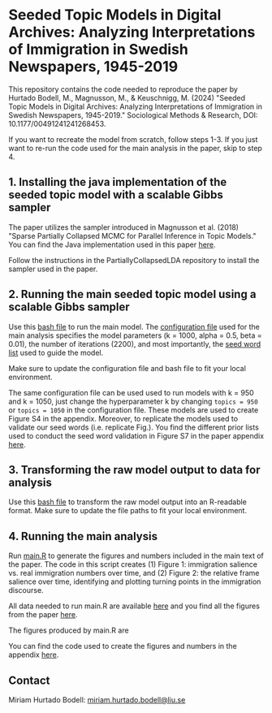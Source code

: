 # Seeded Topic Models in Digital Archives: Analyzing Interpretations of Immigration in Swedish Newspapers, 1945-2019

This repository contains the code needed to reproduce the paper by
Hurtado Bodell, M., Magnusson, M., & Keuschnigg, M. (2024) "Seeded Topic
Models in Digital Archives: Analyzing Interpretations of Immigration in
Swedish Newspapers, 1945-2019." Sociological Methods & Research, DOI:
10.1177/00491241241268453.

If you want to recreate the model from scratch, follow steps 1-3. If you just want to re-run the code used for the main analysis in the paper, skip to step 4.

## 1. Installing the java implementation of the seeded topic model with a scalable Gibbs sampler

The paper utilizes the sampler introduced in Magnusson et al. (2018) "Sparse Partially Collapsed MCMC for Parallel Inference in Topic Models." You can find the Java implementation used in this paper [here](https://github.com/lejon/PartiallyCollapsedLDA).

Follow the instructions in the PartiallyCollapsedLDA repository to install the sampler used in the paper.

## 2. Running the main seeded topic model using a scalable Gibbs sampler

Use this [bash file](https://github.com/mhbodell/seeded_topic_models_digital_archives/blob/main/bash/shells/0_run_main_model.sh) to run the main model. The [configuration file](https://github.com/mhbodell/seeded_topic_models_digital_archives/blob/main/bash/configs/main_model_k1000.cfg) used for the main analysis specifies the model parameters (k = 1000, alpha = 0.5, beta = 0.01), the number of iterations (2200), and most importantly, the [seed word list](https://github.com/mhbodell/seeded_topic_models_digital_archives/blob/main/bash/priors/priors_main.txt) used to guide the model.

Make sure to update the configuration file and bash file to fit your local environment.

The same configuration file can be used used to run models with k = 950 and k = 1050, just change the hyperparameter k by changing `topics = 950` or `topics = 1050` in the configuration file. These models are used to create Figure S4 in the appendix. Moreover, to replicate the models used to validate our seed words (i.e. replicate Fig.). You find the different prior lists used to conduct the seed word validation in Figure S7 in the paper appendix [here](https://github.com/mhbodell/seeded_topic_models_digital_archives/tree/main/bash/priors/seed_word_validation_priors). 

## 3. Transforming the raw model output to data for analysis

Use this [bash file](https://github.com/mhbodell/seeded_topic_models_digital_archives/blob/main/bash/shells/1_chunk_data_get_output.sh) to transform the raw model output into an R-readable format. Make sure to update the file paths to fit your local environment.

## 4. Running the main analysis

Run [main.R](https://github.com/mhbodell/seeded_topic_models_digital_archives/blob/main/code/in_paper_analysis/main.R) to generate the figures and numbers included in the main text of the paper. The code in this script creates (1) Figure 1: immigration salience vs. real immigration numbers over time, and (2) Figure 2: the relative frame salience over time, identifying and plotting turning points in the immigration discourse.

All data needed to run main.R are available [here](https://github.com/mhbodell/seeded_topic_models_digital_archives/tree/main/data) and you find all the figures from the paper [here](https://github.com/mhbodell/seeded_topic_models_digital_archives/tree/main/output/0_025).

The figures produced by main.R are

You can find the code used to create the figures and numbers in the appendix [here](https://github.com/mhbodell/seeded_topic_models_digital_archives/tree/main/code/in_paper_analysis/supplementary).

## Contact

Miriam Hurtado Bodell: [miriam.hurtado.bodell@liu.se](mailto:miriam.hurtado.bodell@liu.se)
